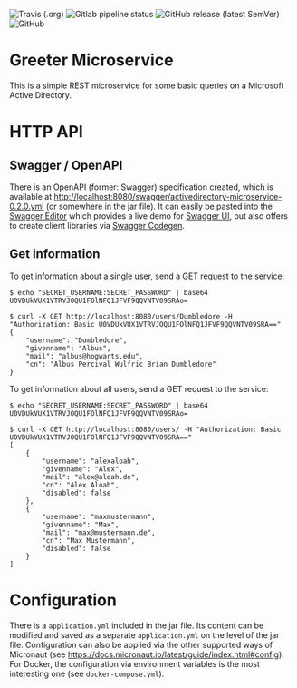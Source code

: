 <!--- some badges to display on the GitHub page -->
![Travis (.org)](https://img.shields.io/travis/debuglevel/activedirectory-microservice?label=Travis%20build)
![Gitlab pipeline status](https://img.shields.io/gitlab/pipeline/debuglevel/activedirectory-microservice?label=GitLab%20build)
![GitHub release (latest SemVer)](https://img.shields.io/github/v/release/debuglevel/activedirectory-microservice?sort=semver)
![GitHub](https://img.shields.io/github/license/debuglevel/activedirectory-microservice)

# Greeter Microservice
This is a simple REST microservice for some basic queries on a Microsoft Active Directory.

# HTTP API

## Swagger / OpenAPI
There is an OpenAPI (former: Swagger) specification created, which is available at <http://localhost:8080/swagger/activedirectory-microservice-0.2.0.yml> (or somewhere in the jar file). It can easily be pasted into the [Swagger Editor](https://editor.swagger.io) which provides a live demo for [Swagger UI](https://swagger.io/tools/swagger-ui/), but also offers to create client libraries via [Swagger Codegen](https://swagger.io/tools/swagger-codegen/).

## Get information
To get information about a single user, send a GET request to the service:

```
$ echo "SECRET_USERNAME:SECRET_PASSWORD" | base64
U0VDUkVUX1VTRVJOQU1FOlNFQ1JFVF9QQVNTV09SRAo=

$ curl -X GET http://localhost:8080/users/Dumbledore -H "Authorization: Basic U0VDUkVUX1VTRVJOQU1FOlNFQ1JFVF9QQVNTV09SRA=="
{
    "username": "Dumbledore",
    "givenname": "Albus",
    "mail": "albus@hogwarts.edu",
    "cn": "Albus Percival Wulfric Brian Dumbledore"
}
```

To get information about all users, send a GET request to the service:

```
$ echo "SECRET_USERNAME:SECRET_PASSWORD" | base64
U0VDUkVUX1VTRVJOQU1FOlNFQ1JFVF9QQVNTV09SRAo=

$ curl -X GET http://localhost:8080/users/ -H "Authorization: Basic U0VDUkVUX1VTRVJOQU1FOlNFQ1JFVF9QQVNTV09SRA=="
[
    {
        "username": "alexaloah",
        "givenname": "Alex",
        "mail": "alex@aloah.de",
        "cn": "Alex Aloah",
        "disabled": false
    },
    {
        "username": "maxmustermann",
        "givenname": "Max",
        "mail": "max@mustermann.de",
        "cn": "Max Mustermann",
        "disabled": false
    }
]
```

# Configuration
There is a `application.yml` included in the jar file. Its content can be modified and saved as a separate `application.yml` on the level of the jar file. Configuration can also be applied via the other supported ways of Micronaut (see <https://docs.micronaut.io/latest/guide/index.html#config>). For Docker, the configuration via environment variables is the most interesting one (see `docker-compose.yml`).
